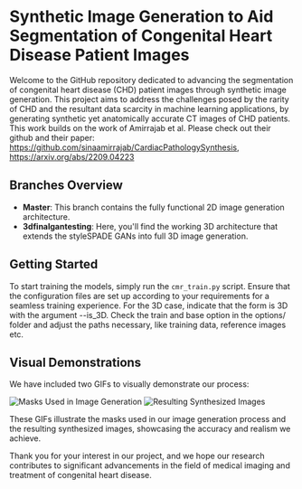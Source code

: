 # Synthetic Image Generation to Aid Segmentation of Congenital Heart Disease Patient Images

Welcome to the GitHub repository dedicated to advancing the segmentation of congenital heart disease (CHD) patient images through synthetic image generation. This project aims to address the challenges posed by the rarity of CHD and the resultant data scarcity in machine learning applications, by generating synthetic yet anatomically accurate CT images of CHD patients.
This work builds on the work of Amirrajab et al. Please check out their github and their paper: https://github.com/sinaamirrajab/CardiacPathologySynthesis, https://arxiv.org/abs/2209.04223 

## Branches Overview
- **Master**: This branch contains the fully functional 2D image generation architecture.
- **3dfinalgantesting**: Here, you'll find the working 3D architecture that extends the styleSPADE GANs into full 3D image generation. 

## Getting Started
To start training the models, simply run the `cmr_train.py` script. Ensure that the configuration files are set up according to your requirements for a seamless training experience. For the 3D case, indicate that the form is 3D with the argument --is_3D.
Check the train and base option in the options/ folder and adjust the paths necessary, like training data, reference images etc.


## Visual Demonstrations
We have included two GIFs to visually demonstrate our process:

![Masks Used in Image Generation](/home/sastocke/2Dslicesfor3D/gifs/mask_axia_view.gif)
![Resulting Synthesized Images](/home/sastocke/2Dslicesfor3D/gifs/img.gif)

These GIFs illustrate the masks used in our image generation process and the resulting synthesized images, showcasing the accuracy and realism we achieve.

Thank you for your interest in our project, and we hope our research contributes to significant advancements in the field of medical imaging and treatment of congenital heart disease.
